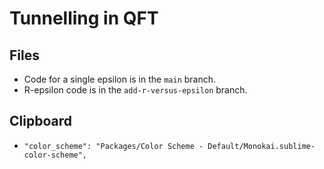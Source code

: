# Tunnelling in QFT

## Files

- Code for a single epsilon is in the ```main``` branch.
- R-epsilon code is in the ```add-r-versus-epsilon``` branch.

## Clipboard

- ```"color_scheme": "Packages/Color Scheme - Default/Monokai.sublime-color-scheme",```
